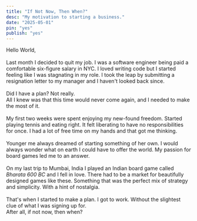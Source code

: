 ```yaml
---
title: "If Not Now, Then When?"
desc: "My motivation to starting a business."
date: "2025-05-01"
pin: "yes"
publish: "yes"
---
```


Hello World,  
&nbsp;  
Last month I decided to quit my job. I was a software engineer being paid a comfortable six-figure salary in NYC. I loved writing code but I started feeling like I was stagnating in my role. I took the leap by submitting a resignation letter to my manager and I haven't looked back since.  
&nbsp;  
Did I have a plan? Not really.  
All I knew was that this time would never come again, and I needed to make the most of it.  
&nbsp;  
My first two weeks were spent enjoying my new-found freedom. Started playing tennis and eating right. It felt liberating to have no responsibilities for once. I had a lot of free time on my hands and that got me thinking.  
&nbsp;  
Younger me always dreamed of starting something of her own. I would always wonder what on earth I could have to offer the world. My passion for board games led me to an answer.  
&nbsp;  
On my last trip to Mumbai, India I played an Indian board game called *Bharata 600 BC* and I fell in love. There had to be a market for beautifully designed games like these. Something that was the perfect mix of strategy and simplicity. With a hint of nostalgia.  
&nbsp;  
That's when I started to make a plan. I got to work. Without the slightest clue of what I was signing up for.  
After all, if not now, then when?